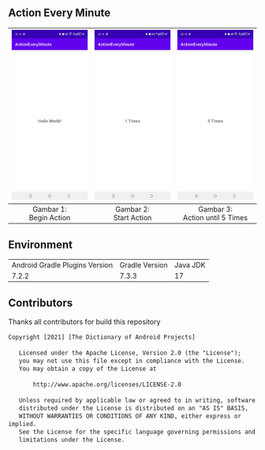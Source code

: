 ## Action Every Minute

| ![Gambar 1](./documentation/SS01_ActionEveryMinute.jpg) | ![Gambar 2](./documentation/SS02_ActionEveryMinute.jpg) | ![Gambar 3](./documentation/SS03_ActionEveryMinute.jpg) |
|:-------------------------------------------------------:|:-------------------------------------------------------:|:-------------------------------------------------------:|
|               Gambar 1: <br> Begin Action               |               Gambar 2: <br> Start Action               |           Gambar 3: <br> Action until 5 Times           |

## Environment
<table>
    <tr>
        <td>Android Gradle Plugins Version</td>
        <td>Gradle Version</td>
        <td>Java JDK</td>
    </tr>
    <tr>
        <td>7.2.2</td>
        <td>7.3.3</td>
        <td>17</td>
    </tr>
</table>

## Contributors
Thanks all contributors for build this repository

```
Copyright [2021] [The Dictionary of Android Projects]

   Licensed under the Apache License, Version 2.0 (the "License");
   you may not use this file except in compliance with the License.
   You may obtain a copy of the License at

       http://www.apache.org/licenses/LICENSE-2.0

   Unless required by applicable law or agreed to in writing, software
   distributed under the License is distributed on an "AS IS" BASIS,
   WITHOUT WARRANTIES OR CONDITIONS OF ANY KIND, either express or implied.
   See the License for the specific language governing permissions and
   limitations under the License.
   
```   
